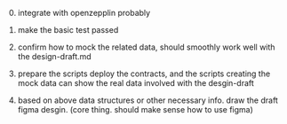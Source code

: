 0. integrate with openzepplin probably
1. make the basic test passed
2. confirm how to mock the related data, should smoothly work well with the design-draft.md
3. prepare the scripts deploy the contracts, and the scripts creating the mock data can show the real data involved with the desgin-draft

4. based on above data structures or other necessary info. draw the draft figma desgin. (core thing. should make sense how to use figma)
